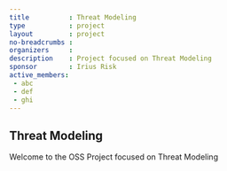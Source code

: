 ```yaml
---
title          : Threat Modeling
type           : project
layout         : project
no-breadcrumbs :
organizers     :
description    : Project focused on Threat Modeling
sponsor        : Irius Risk
active_members:
 - abc
 - def
 - ghi
---
```


## Threat Modeling

Welcome to the OSS Project focused on Threat Modeling